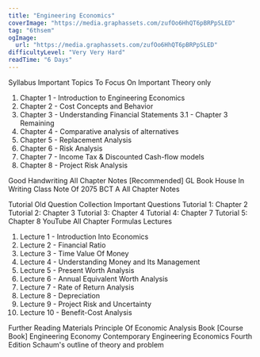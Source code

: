 ```yaml
---
title: "Engineering Economics"
coverImage: "https://media.graphassets.com/zufOo6HhQT6pBRPpSLED"
tag: "6thsem"
ogImage:
  url: "https://media.graphassets.com/zufOo6HhQT6pBRPpSLED"
difficultyLevel: "Very Very Hard"
readTime: "6 Days"
---
```


<!-- @format -->

Syllabus
Important Topics To Focus On
Important Theory only

1. Chapter 1 - Introduction to Engineering Economics
2. Chapter 2 - Cost Concepts and Behavior
3. Chapter 3 - Understanding Financial Statements
   3.1 - Chapter 3 Remaining
4. Chapter 4 - Comparative analysis of alternatives
5. Chapter 5 - Replacement Analysis
6. Chapter 6 - Risk Analysis
7. Chapter 7 - Income Tax & Discounted Cash-flow models
8. Chapter 8 - Project Risk Analysis

Good Handwriting All Chapter Notes [Recommended]
GL Book House In Writing
Class Note Of 2075 BCT A
All Chapter Notes

Tutorial
Old Question Collection
Important Questions
Tutorial 1: Chapter 2
Tutorial 2: Chapter 3
Tutorial 3: Chapter 4
Tutorial 4: Chapter 7
Tutorial 5: Chapter 8
YouTube
All Chapter Formulas
Lectures

1.  Lecture 1 - Introduction Into Economics
2.  Lecture 2 - Financial Ratio
3.  Lecture 3 - Time Value Of Money
4.  Lecture 4 - Understanding Money and Its Management
5.  Lecture 5 - Present Worth Analysis
6.  Lecture 6 - Annual Equivalent Worth Analysis
7.  Lecture 7 - Rate of Return Analysis
8.  Lecture 8 - Depreciation
9.  Lecture 9 - Project Risk and Uncertainty
10. Lecture 10 - Benefit-Cost Analysis

Further Reading Materials
Principle Of Economic Analysis Book [Course Book]
Engineering Economy
Contemporary Engineering Economics Fourth Edition
Schaum's outline of theory and problem
